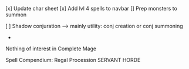[x] Update char sheet
[x] Add lvl 4 spells to navbar
[] Prep monsters to summon

[ ] Shadow conjuration --> mainly utility: conj creation or conj summoning

  - 

 
  Nothing of interest in Complete Mage

  Spell Compendium:
  Regal Procession
  SERVANT HORDE

